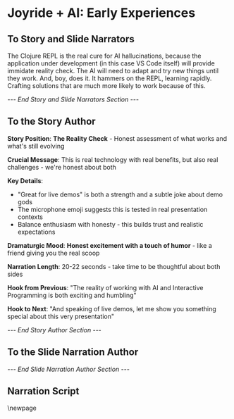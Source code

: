 # Joyride + AI: Early Experiences

## To Story and Slide Narrators

The Clojure REPL is the real cure for AI hallucinations, because the application under development (in this case VS Code itself) will provide immidate reality check. The AI will need to adapt and try new things until they work. And, boy, does it. It hammers on the REPL, learning rapidly. Crafting solutions that are much more likely to work because of this.

*--- End Story and Slide Narrators Section ---*

## To the Story Author

**Story Position**: **The Reality Check** - Honest assessment of what works and what's still evolving

**Crucial Message**: This is real technology with real benefits, but also real challenges - we're honest about both

**Key Details**:
- "Great for live demos" is both a strength and a subtle joke about demo gods
- The microphone emoji suggests this is tested in real presentation contexts
- Balance enthusiasm with honesty - this builds trust and realistic expectations

**Dramaturgic Mood**: **Honest excitement with a touch of humor** - like a friend giving you the real scoop

**Narration Length**: 20-22 seconds - take time to be thoughtful about both sides

**Hook from Previous**: "The reality of working with AI and Interactive Programming is both exciting and humbling"

**Hook to Next**: "And speaking of live demos, let me show you something special about this very presentation"

*--- End Story Author Section ---*

## To the Slide Narration Author

*--- End Slide Narration Author Section ---*

## Narration Script

\newpage